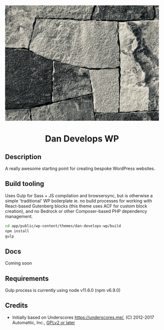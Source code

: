 <p align="center">
  <a href="">
    <img alt="" src="wp-content/themes/dan-develops-wp/screenshot.png" width="900" />
  </a>
</p>
<h1 align="center">
  Dan Develops WP
</h1>

## Description

A really awesome starting point for creating bespoke WordPress websites.

## Build tooling

Uses Gulp for Sass + JS compilation and browsersync, but is otherwise a simple 'traditional' WP boilerplate ie. no build processes for working with React-based Gutenberg blocks (this theme uses ACF for custom block creation), and no Bedrock or other Composer-based PHP dependency management. 
```sh
cd app/public/wp-content/themes/dan-develops-wp/build
npm install
gulp
```

## Docs

Coming soon

## Requirements

Gulp process is currently using node v11.6.0 (npm v6.9.0)


## Credits

- Initially based on Underscores https://underscores.me/, (C) 2012-2017 Automattic, Inc., [GPLv2 or later](https://www.gnu.org/licenses/gpl-2.0.html)
